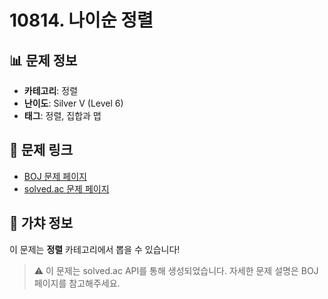 # 10814. 나이순 정렬

## 📊 문제 정보
- **카테고리**: 정렬
- **난이도**: Silver V (Level 6)
- **태그**: 정렬, 집합과 맵

## 🔗 문제 링크
- [BOJ 문제 페이지](https://www.acmicpc.net/problem/10814)
- [solved.ac 문제 페이지](https://solved.ac/problems/10814)

## 🎯 가챠 정보
이 문제는 **정렬** 카테고리에서 뽑을 수 있습니다!

> ⚠️ 이 문제는 solved.ac API를 통해 생성되었습니다. 
> 자세한 문제 설명은 BOJ 페이지를 참고해주세요.
